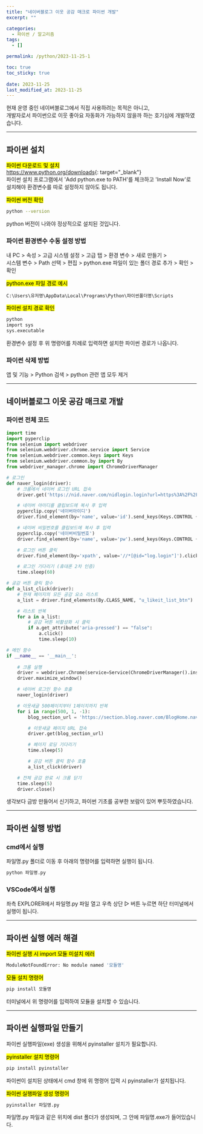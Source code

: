 ```yaml
---
title: "네이버블로그 이웃 공감 매크로 파이썬 개발"
excerpt: ""

categories:
  - 파이썬 / 알고리즘
tags:
  - []

permalink: /python/2023-11-25-1

toc: true
toc_sticky: true
 
date: 2023-11-25
last_modified_at: 2023-11-25
---
```


현재 운영 중인 네이버블로그에서 직접 사용하려는 목적은 아니고,  
개발자로서 파이썬으로 이웃 좋아요 자동화가 가능하지 않을까 하는 호기심에 개발하였습니다.

---

## 파이썬 설치

<mark>파이썬 다운로드 및 설치</mark>  
<https://www.python.org/downloads>{: target="_blank"}  
파이썬 설치 프로그램에서 'Add python.exe to PATH'를 체크하고 'Install Now'로 설치해야 환경변수를 따로 설정하지 않아도 됩니다.

<mark>파이썬 버전 확인</mark>
```bash
python --version
```
python 버전이 나와야 정상적으로 설치된 것입니다.

### 파이썬 환경변수 수동 설정 방법

내 PC > 속성 > 고급 시스템 설정 > 고급 탭 > 환경 변수 > 새로 만들기 >  
시스템 변수 > Path 선택 > 편집 > python.exe 파일이 있는 폴더 경로 추가 > 확인 > 확인

<mark>python.exe 파일 경로 예시</mark>
```
C:\Users\유저명\AppData\Local\Programs\Python\파이썬폴더명\Scripts
```

<mark>파이썬 설치 경로 확인</mark>
```bash
python
import sys
sys.executable
```
환경변수 설정 후 위 명령어를 차례로 입력하면 설치한 파이썬 경로가 나옵니다.

### 파이썬 삭제 방법

앱 및 기능 > Python 검색 > python 관련 앱 모두 제거

---

## 네이버블로그 이웃 공감 매크로 개발

### 파이썬 전체 코드
```python
import time
import pyperclip
from selenium import webdriver
from selenium.webdriver.chrome.service import Service
from selenium.webdriver.common.keys import Keys
from selenium.webdriver.common.by import By
from webdriver_manager.chrome import ChromeDriverManager

# 로그인
def naver_login(driver):
    # 크롬에서 네이버 로그인 URL 접속
    driver.get('https://nid.naver.com/nidlogin.login?url=https%3A%2F%2Fsection.blog.naver.com%2FBlogHome.naver')

    # 네이버 아이디를 클립보드에 복사 후 입력
    pyperclip.copy('네이버아이디') 
    driver.find_element(by='name', value='id').send_keys(Keys.CONTROL + 'v')

    # 네이버 비밀번호를 클립보드에 복사 후 입력
    pyperclip.copy('네이버비밀번호')
    driver.find_element(by='name', value='pw').send_keys(Keys.CONTROL + 'v')

    # 로그인 버튼 클릭
    driver.find_element(by='xpath', value='//*[@id="log.login"]').click()

    # 로그인 기다리기 (휴대폰 2차 인증)
    time.sleep(60)

# 공감 버튼 클릭 함수
def a_list_click(driver):
    # 현재 페이지의 모든 공감 요소 리스트
    a_list = driver.find_elements(By.CLASS_NAME, "u_likeit_list_btn")

    # 리스트 반복
    for a in a_list:
        # 공감 버튼 비활성화 시 클릭
        if a.get_attribute('aria-pressed') == "false":
            a.click()
            time.sleep(10)

# 메인 함수
if __name__ == '__main__':
    
    # 크롬 실행
    driver = webdriver.Chrome(service=Service(ChromeDriverManager().install()))
    driver.maximize_window()

    # 네이버 로그인 함수 호출
    naver_login(driver)

    # 이웃새글 500페이지부터 1페이지까지 반복
    for i in range(500, 1, -1):
        blog_section_url = 'https://section.blog.naver.com/BlogHome.naver?directoryNo=0&currentPage=' + str(i) + '&groupId=0'

        # 이웃새글 페이지 URL 접속
        driver.get(blog_section_url)

        # 페이지 로딩 기다리기
        time.sleep(5)

        # 공감 버튼 클릭 함수 호출
        a_list_click(driver)

    # 전체 공감 완료 시 크롬 닫기
    time.sleep(5)
    driver.close()
```
생각보다 금방 만들어서 신기하고, 파이썬 기초를 공부한 보람이 있어 뿌듯하였습니다.

---

## 파이썬 실행 방법

### cmd에서 실행
파일명.py 폴더로 이동 후 아래의 명령어를 입력하면 실행이 됩니다.
```bash
python 파일명.py
```

### VSCode에서 실행
좌측 EXPLORER에서 파일명.py 파일 열고 우측 상단 ▷ 버튼 누르면 하단 터미널에서 실행이 됩니다.

---

## 파이썬 실행 에러 해결

<mark>파이썬 실행 시 import 모듈 미설치 에러</mark>
```bash
ModuleNotFoundError: No module named '모듈명'
```

<mark>모듈 설치 명령어</mark>
```bash
pip install 모듈명
```
터미널에서 위 명령어를 입력하여 모듈을 설치할 수 있습니다.

---

## 파이썬 실행파일 만들기

파이썬 실행파일(exe) 생성을 위해서 pyinstaller 설치가 필요합니다.

<mark>pyinstaller 설치 명령어</mark>
```bash
pip install pyinstaller
```
파이썬이 설치된 상태에서 cmd 창에 위 명령어 입력 시 pyinstaller가 설치됩니다.

<mark>파이썬 실행파일 생성 명령어</mark>
```bash
pyinstaller 파일명.py
```
파일명.py 파일과 같은 위치에 dist 폴더가 생성되며, 그 안에 파일명.exe가 들어있습니다.
